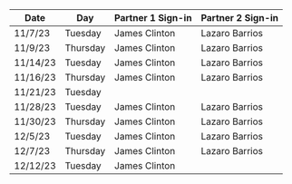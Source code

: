 | Date       | Day       | Partner 1 Sign-in | Partner 2 Sign-in |
|------------|-----------|-----------|-----------|
| 11/7/23    | Tuesday   | James Clinton         | Lazaro Barrios          |
| 11/9/23    | Thursday  | James Clinton         | Lazaro Barrios          | 
| 11/14/23   | Tuesday   |   James Clinton        | Lazaro Barrios           |
| 11/16/23   | Thursday  |  James Clinton         | Lazaro Barrios          |
| 11/21/23   | Tuesday   |           |           |
| 11/28/23   | Tuesday   |  James Clinton         | Lazaro Barrios          |
| 11/30/23   | Thursday  |  James Clinton         | Lazaro Barrios          |
| 12/5/23    | Tuesday   |James Clinton| Lazaro Barrios           | 
| 12/7/23    | Thursday  | James Clinton          | Lazaro Barrios          |
| 12/12/23   | Tuesday   | James Clinton          |           |

